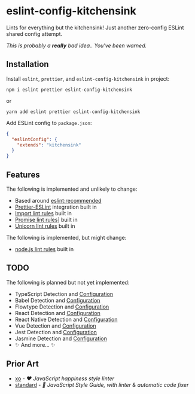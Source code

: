 # eslint-config-kitchensink

Lints for everything but the kitchensink! Just another zero-config ESLint shared config attempt.

_This is probably a **really** bad idea.. You've been warned._

## Installation

Install `eslint`, `prettier`, and `eslint-config-kitchensink` in project:

```
npm i eslint prettier eslint-config-kitchensink
```

or

```
yarn add eslint prettier eslint-config-kitchensink
```

Add ESLint config to `package.json`:

```json
{
  "eslintConfig": {
    "extends": "kitchensink"
  }
}
```

## Features

The following is implemented and unlikely to change:

* Based around [eslint:recommended][eslint-rules]
* [Prettier-ESLint][npm-eslint-config-prettier] integration built in
* [Import lint rules][npm-eslint-plugin-import] built in
* [Promise lint rules][npm-eslint-plugin-promise]] built in
* [Unicorn lint rules][npm-eslint-plugin-unicorn] built in

The following is implemented, but might change:

* [node.js lint rules][npm-eslint-plugin-node] built in

## TODO

The following is planned but not yet implemented:

* TypeScript Detection and [Configuration][github-typescript-eslint-parser]
* Babel Detection and [Configuration][npm-babel-eslint]
* Flowtype Detection and [Configuration][npm-eslint-plugin-flowtype]
* React Detection and [Configuration][npm-eslint-plugin-react]
* React Native Detection and [Configuration][npm-eslint-plugin-react-native]
* Vue Detection and [Configuration][npm-eslint-plugin-vue]
* Jest Detection and [Configuration][npm-eslint-plugin-jest]
* Jasmine Detection and [Configuration][npm-eslint-plugin-jasmine]
* ✨ And more... ✨

## Prior Art

* [xo][github-xo] - _❤️ JavaScript happiness style linter_
* [standard][github-xo] - _🌟 JavaScript Style Guide, with linter & automatic code fixer_

[eslint-rules]: https://eslint.org/docs/rules/
[github-xo]: https://github.com/xojs/xo
[github-standard]: https://github.com/standard/standard
[github-typescript-eslint-parser]: https://github.com/eslint/typescript-eslint-parser
[npm-babel-eslint]: https://www.npmjs.com/package/babel-eslint
[npm-eslint-config-prettier]: https://www.npmjs.com/package/eslint-config-prettier
[npm-eslint-plugin-import]: https://www.npmjs.com/package/eslint-plugin-import/
[npm-eslint-plugin-node]: https://www.npmjs.com/package/eslint-plugin-node/
[npm-eslint-plugin-prettier]: https://www.npmjs.com/package/eslint-plugin-prettier/
[npm-eslint-plugin-promise]: https://www.npmjs.com/package/eslint-plugin-promise/
[npm-eslint-plugin-unicorn]: https://www.npmjs.com/package/eslint-plugin-unicorn/
[npm-eslint-plugin-flowtype]: https://www.npmjs.com/package/eslint-plugin-flowtype
[npm-eslint-plugin-react]: https://www.npmjs.com/package/eslint-plugin-react
[npm-eslint-plugin-react-native]: https://www.npmjs.com/package/eslint-plugin-react-native
[npm-eslint-plugin-vue]: https://www.npmjs.com/package/eslint-plugin-vue
[npm-eslint-plugin-jest]: https://www.npmjs.com/package/eslint-plugin-jest
[npm-eslint-plugin-jasmine]: https://www.npmjs.com/package/eslint-plugin-jasmine
